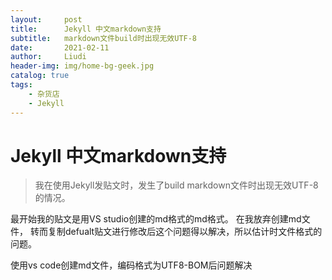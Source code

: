 ```yaml
---
layout:     post
title:      Jekyll 中文markdown支持
subtitle:   markdown文件build时出现无效UTF-8
date:       2021-02-11
author:     Liudi
header-img: img/home-bg-geek.jpg
catalog: true
tags:
    - 杂货店
    - Jekyll
---
```


# Jekyll 中文markdown支持
>我在使用Jekyll发贴文时，发生了build markdown文件时出现无效UTF-8的情况。

最开始我的贴文是用VS studio创建的md格式的md格式。 在我放弃创建md文件，
转而复制defualt贴文进行修改后这个问题得以解决，所以估计时文件格式的问题。

使用vs code创建md文件，编码格式为UTF8-BOM后问题解决